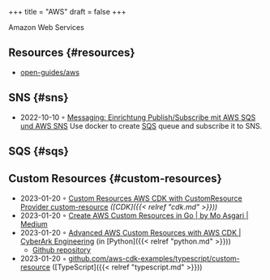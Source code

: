 +++
title = "AWS"
draft = false
+++

Amazon Web Services


## Resources {#resources}

-   [open-guides/aws](https://github.com/open-guides/og-aws)


## SNS {#sns}

-   2022-10-10 ◦ [Messaging: Einrichtung Publish/Subscribe mit AWS SQS und AWS SNS](https://lion5.io/blog/aws-sqs-sns-publish-subscribe/)
    Use docker to create [SQS](#sqs) queue and subscribe it to SNS.


## SQS {#sqs}


## Custom Resources {#custom-resources}

-   2023-01-20 ◦ [Custom Resources AWS CDK with CustomResource Provider custom-resource](https://nikhil-zadoo.com/custom-resources-with-aws-cdk) _([CDK]({{< relref "cdk.md" >}}))_
-   2023-01-20 ◦ [Create AWS Custom Resources in Go | by Mo Asgari | Medium](https://medium.com/@mo.asgari/creating-aws-custom-resources-in-go-2e128cacb964)
-   2023-01-20 ◦ [Advanced AWS Custom Resources with AWS CDK | CyberArk Engineering](https://medium.com/cyberark-engineering/advanced-custom-resources-with-aws-cdk-1e024d4fb2fa) (in [Python]({{< relref "python.md" >}}))
    -   [Github repository](https://github.com/royby-cyberark/iot-policy-custom-resource-example)
-   2023-01-20 ◦ [github.com/aws-cdk-examples/typescript/custom-resource](https://github.com/aws-samples/aws-cdk-examples/tree/master/typescript/custom-resource) ([TypeScript]({{< relref "typescript.md" >}}))
